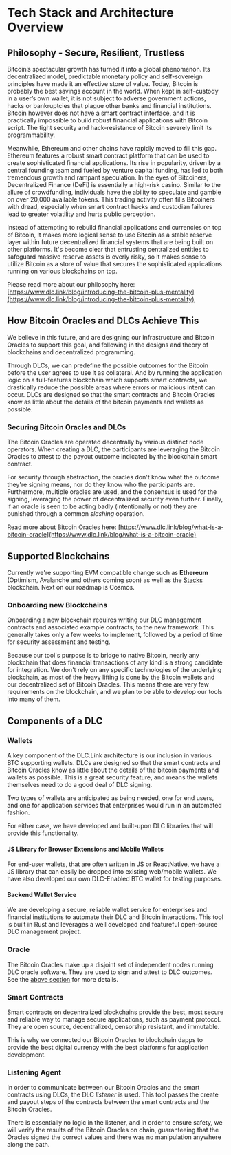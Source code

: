 # Tech Stack and Architecture Overview

## Philosophy - Secure, Resilient, Trustless

Bitcoin’s spectacular growth has turned it into a global phenomenon. Its decentralized model, predictable monetary policy and self-sovereign principles have made it an effective store of value. Today, Bitcoin is probably the best savings account in the world. When kept in self-custody in a user’s own wallet, it is not subject to adverse government actions, hacks or bankruptcies that plague other banks and financial institutions. Bitcoin however does not have a smart contract interface, and it is practically impossible to build robust financial applications with Bitcoin script. The tight security and hack-resistance of Bitcoin severely limit its programmability.&#x20;

Meanwhile, Ethereum and other chains have rapidly moved to fill this gap. Ethereum features a robust smart contract platform that can be used to create sophisticated financial applications. Its rise in popularity, driven by a central founding team and fueled by venture capital funding, has led to both tremendous growth and rampant speculation. In the eyes of Bitcoiners, Decentralized Finance (DeFi) is essentially a high-risk casino. Similar to the allure of crowdfunding, individuals have the ability to speculate and gamble on over 20,000 available tokens. This trading activity often fills Bitcoiners with dread, especially when smart contract hacks and custodian failures lead to greater volatility and hurts public perception.

Instead of attempting to rebuild financial applications and currencies on top of Bitcoin, it makes more logical sense to use Bitcoin as a stable reserve layer within future decentralized financial systems that are being built on other platforms. It's become clear that entrusting centralized entities to safeguard massive reserve assets is overly risky, so it makes sense to utilize Bitcoin as a store of value that secures the sophisticated applications running on various blockchains on top.

Please read more about our philosophy here: [https://www.dlc.link/blog/introducing-the-bitcoin-plus-mentality](https://www.dlc.link/blog/introducing-the-bitcoin-plus-mentality)

## How Bitcoin Oracles and DLCs Achieve This

We believe in this future, and are designing our infrastructure and Bitcoin Oracles to support this goal, and following in the designs and theory of blockchains and decentralized programming.

Through DLCs, we can predefine the possible outcomes for the Bitcoin before the user agrees to use it as collateral. And by running the application logic on a full-features blockchain which supports smart contracts, we drastically reduce the possible areas where errors or malicious intent can occur. DLCs are designed so that the smart contracts and Bitcoin Oracles know as little about the details of the bitcoin payments and wallets as possible.&#x20;

### Securing Bitcoin Oracles and DLCs

The Bitcoin Oracles are operated decentrally by various distinct node operators. When creating a DLC, the participants are leveraging the Bitcoin Oracles to attest to the payout outcome indicated by the blockchain smart contract.&#x20;

For security through abstraction, the oracles don't know what the outcome they're signing means, nor do they know who the participants are. Furthermore, multiple oracles are used, and the consensus is used for the signing, leveraging the power of decentralized security even further. Finally, if an oracle is seen to be acting badly (intentionally or not) they are punished through a common _slashing_ operation.&#x20;

Read more about Bitcoin Oracles here: [https://www.dlc.link/blog/what-is-a-bitcoin-oracle](https://www.dlc.link/blog/what-is-a-bitcoin-oracle)

## Supported Blockchains

Currently we're supporting EVM compatible change such as **Ethereum** (Optimism, Avalanche and others coming soon) as well as the [Stacks](https://www.stacks.co/) blockchain. Next on our roadmap is Cosmos.

### Onboarding new Blockchains

Onboarding a new blockchain requires writing our DLC management contracts and associated example contracts, to the new framework. This generally takes only a few weeks to implement, followed by a period of time for security assessment and testing.

Because our tool's purpose is to bridge to native Bitcoin, nearly any blockchain that does financial transactions of any kind is a strong candidate for integration. We don't rely on any specific technologies of the underlying blockchain, as most of the heavy lifting is done by the Bitcoin wallets and our decentralized set of Bitcoin Oracles. This means there are very few requirements on the blockchain, and we plan to be able to develop our tools into many of them.&#x20;

## Components of a DLC

### Wallets

A key component of the DLC.Link architecture is our inclusion in various BTC supporting wallets. DLCs are designed so that the smart contracts and Bitcoin Oracles know as little about the details of the bitcoin payments and wallets as possible. This is a great security feature, and means the wallets themselves need to do a good deal of DLC signing.

Two types of wallets are anticipated as being needed, one for end users, and one for application services that enterprises would run in an automated fashion.&#x20;

For either case, we have developed and built-upon DLC libraries that will provide this functionality.

#### JS Library for Browser Extensions and Mobile Wallets

For end-user wallets, that are often written in JS or ReactNative, we have a JS library that can easily be dropped into existing web/mobile wallets. We have also developed our own DLC-Enabled BTC wallet for testing purposes.

#### Backend Wallet Service

We are developing a secure, reliable wallet service for enterprises and financial institutions to automate their DLC and Bitcoin interactions. This tool is built in Rust and leverages a well developed and featureful open-source DLC management project.

### Oracle

The Bitcoin Oracles make up a disjoint set of independent nodes running DLC oracle software. They are used to sign and attest to DLC outcomes. See the [above section](tech-stack.md#securing-bitcoin-oracles-and-dlcs) for more details.

### Smart Contracts

Smart contracts on decentralized blockchains provide the best, most secure and reliable way to manage secure applications, such as payment protocol. They are open source, decentralized, censorship resistant, and immutable.

This is why we connected our Bitcoin Oracles to blockchain dapps to provide the best digital currency with the best platforms for application development.

### Listening Agent

In order to communicate between our Bitcoin Oracles and the smart contracts using DLCs, the DLC _listener_ is used. This tool passes the create and payout steps of the contracts between the smart contracts and the Bitcoin Oracles.&#x20;

There is essentially no logic in the listener, and in order to ensure safety, we will verify the results of the Bitcoin Oracles on chain, guaranteeing that the Oracles signed the correct values and there was no manipulation anywhere along the path.
